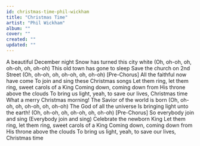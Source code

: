 ```yaml
---
id: christmas-time-phil-wickham
title: "Christmas Time"
artist: "Phil Wickham"
album: ""
cover: ""
created: ""
updated: ""
---
```


A beautiful December night
Snow has turned this city white (Oh, oh-oh, oh, oh-oh, oh, oh-oh)
This old town has gone to sleep
Save the church on 2nd Street (Oh, oh-oh, oh, oh-oh, oh, oh-oh)
[Pre-Chorus]
All the faithful now have come
To join and sing these Christmas songs
Let them ring, let them ring, sweet carols of a King
Coming down, coming down from His throne above the clouds
To bring us light, yeah, to save our lives, Christmas time
What a merry Christmas morning!
The Savior of the world is born (Oh, oh-oh, oh, oh-oh, oh, oh-oh)
The God of all the universe
Is bringing light unto the earth! (Oh, oh-oh, oh, oh-oh, oh, oh-oh)
[Pre-Chorus]
So everybody join and sing (Everybody join and sing)
Celebrate the newborn King
Let them ring, let them ring, sweet carols of a King
Coming down, coming down from His throne above the clouds
To bring us light, yeah, to save our lives, Christmas time